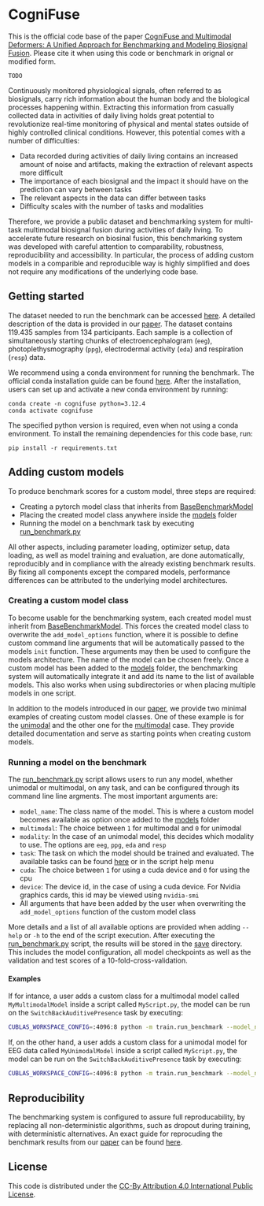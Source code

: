 # CogniFuse

This is the official code base of the paper [CogniFuse and Multimodal Deformers: A Unified Approach for Benchmarking and Modeling Biosignal Fusion](). Please cite it when using this code or benchmark in orignal or modified form. 
```
TODO
```

Continuously monitored physiological signals, often referred to as biosignals, carry rich information about the human body and the biological processes happening within. Extracting this information from casually collected data in activities of daily living holds great potential to revolutionize real-time monitoring of physical and mental states outside of highly controlled clinical conditions. However, this potential comes with a number of difficulties: 
- Data recorded during activities of daily living contains an increased amount of noise and artifacts, making the extraction of relevant aspects more difficult
- The importance of each biosignal and the impact it should have on the prediction can vary between tasks
- The relevant aspects in the data can differ between tasks
- Difficulty scales with the number of tasks and modalities

Therefore, we provide a public dataset and benchmarking system for multi-task multimodal biosignal fusion during activities of daily living. To accelerate future research on biosinal fusion, this benchmarking system was developed with careful attention to comparability, robustness, reproducibility and accessibility. In particular, the process of adding custom models in a comparible and reproducible way is highly simplified and does not require any modifications of the underlying code base.

## Getting started 

The dataset needed to run the benchmark can be accessed [here](). A detailed description of the data is provided in our [paper](). The dataset contains 119.435 samples from 134 participants. Each sample is a collection of simultaneously starting chunks of electroencephalogram (`eeg`), photoplethysmography (`ppg`), electrodermal activity (`eda`) and respiration (`resp`) data.  

We recommend using a conda environment for running the benchmark. The official conda installation guide can be found [here](https://docs.conda.io/projects/conda/en/latest/user-guide/install/index.html). After the installation, users can set up and activate a new conda environment by running:

```
conda create -n cognifuse python=3.12.4
conda activate cognifuse
```

The specified python version is required, even when not using a conda environment. To install the remaining dependencies for this code base, run:

```
pip install -r requirements.txt
```

## Adding custom models
To produce benchmark scores for a custom model, three steps are required:
- Creating a pytorch model class that inherits from [BaseBenchmarkModel](models/BaseBenchmarkModel.py)
- Placing the created model class anywhere inside the [models](models) folder
- Running the model on a benchmark task by executing [run_benchmark.py](run_benchmark.py) 

All other aspects, including parameter loading, optimizer setup, data loading, as well as model training and evaluation, are done automatically, reproducibly and in compliance with the already existing benchmark results. By fixing all components except the compared models, performance differences can be attributed to the underlying model architectures.

### Creating a custom model class
To become usable for the benchmarking system, each created model must inherit from [BaseBenchmarkModel](models/BaseBenchmarkModel.py). This forces the created model class to overwrite the `add_model_options` function, where it is possible to define custom command line arguments that will be automatically passed to the models `init` function. These arguments may then be used to configure the models architecture. The name of the model can be chosen freely. Once a custom model has been added to the [models](models) folder, the benchmarking system will automatically integrate it and add its name to the list of available models. This also works when using subdirectories or when placing multiple models in one script. 

In addition to the models introduced in our [paper](), we provide two minimal examples of creating custom model classes. One of these example is for the [unimodal](models/dummies/UnimodalDummy.py) and the other one for the [multimodal](models/dummies/MultimodalDummy.py) case. They provide detailed documentation and serve as starting points when creating custom models. 

### Running a model on the benchmark
The [run_benchmark.py](run_benchmark.py) script allows users to run any model, whether unimodal or multimodal, on any task, and can be configured through its command line line argments. The most important arguments are:
- `model_name`: The class name of the model. This is where a custom model becomes available as option once added to the [models](models) folder
- `multimodal`: The choice between `1` for multimodal and `0` for unimodal
- `modality`: In the case of an unimodal model, this decides which modality to use. The options are `eeg`, `ppg`, `eda` and `resp`
- `task`: The task on which the model should be trained and evaluated. The available tasks can be found [here](utils/tasks.py) or in the script help menu 
- `cuda`: The choice between `1` for using a cuda device and `0` for using the cpu
- `device`: The device id, in the case of using a cuda device. For Nvidia graphics cards, this id may be viewed using `nvidia-smi`
- All arguments that have been added by the user when overwriting the `add_model_options` function of the custom model class

More details and a list of all available options are provided when adding `--help` or `-h` to the end of the script execution. After executing the [run_benchmark.py](run_benchmark.py) script, the results will be stored in the [save](save) directory. This includes the model configuration, all model checkpoints as well as the validation and test scores of a 10-fold-cross-validation.

#### Examples
If for intance, a user adds a custom class for a multimodal model called `MyMultimodalModel` inside a script called `MyScript.py`, the model can be run on the `SwitchBackAuditivePresence` task by executing:

```bash
CUBLAS_WORKSPACE_CONFIG=:4096:8 python -m train.run_benchmark --model_name MyScript.MyMultimodalModel --multimodal 1 --task SwitchBackAuditivePresence --cuda 1 --device 0
```

If, on the other hand, a user adds a custom class for a unimodal model for EEG data called `MyUnimodalModel` inside a script called `MyScript.py`, the model can be run on the `SwitchBackAuditivePresence` task by executing:

```bash
CUBLAS_WORKSPACE_CONFIG=:4096:8 python -m train.run_benchmark --model_name MyScript.MyUnimodalModel --multimodal 0 --modality eeg --task SwitchBackAuditivePresence --cuda 1 --device 0
```

## Reproducibility
The benchmarking system is configured to assure full reproducability, by replacing all non-deterministic algorithms, such as dropout during training, with deterministic alternatives. An exact guide for reprocuding the benchmark results from our [paper]() can be found [here](save/README.md). 

## License
This code is distributed under the [CC-By Attribution 4.0 International Public License](LICENSE).

